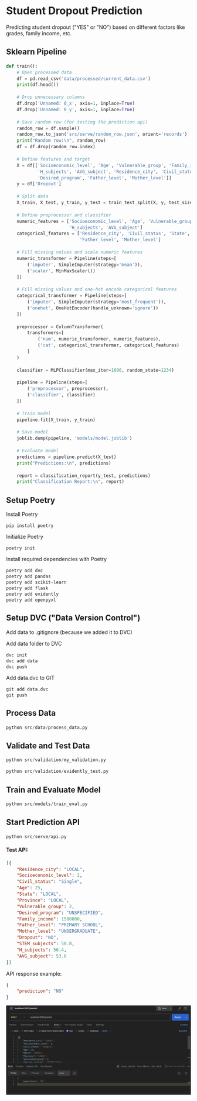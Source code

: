 # Student Dropout Prediction

Predicting student dropout ("YES" or "NO") based on different factors like grades, family income, etc.

## Sklearn Pipeline
```python
def train():
    # Open processed data
    df = pd.read_csv('data/processed/current_data.csv')
    print(df.head())

    # Drop unnecessary columns
    df.drop('Unnamed: 0_x', axis=1, inplace=True)
    df.drop('Unnamed: 0_y', axis=1, inplace=True)

    # Save random row (for testing the prediction api)
    random_row = df.sample()
    random_row.to_json('src/serve/random_row.json', orient='records')
    print("Random row:\n", random_row)
    df = df.drop(random_row.index)

    # Define features and target
    X = df[['Socioeconomic_level', 'Age', 'Vulnerable_group', 'Family_income', 'STEM_subjects', 
            'H_subjects', 'AVG_subject', 'Residence_city', 'Civil_status', 'State', 'Province',
            'Desired_program', 'Father_level', 'Mother_level']]
    y = df['Dropout']

    # Split data
    X_train, X_test, y_train, y_test = train_test_split(X, y, test_size=0.2, random_state=42)

    # Define preprocessor and classifier
    numeric_features = ['Socioeconomic_level', 'Age', 'Vulnerable_group', 'Family_income', 'STEM_subjects',
                        'H_subjects', 'AVG_subject']
    categorical_features = ['Residence_city', 'Civil_status', 'State', 'Province', 'Desired_program',
                            'Father_level', 'Mother_level']

    # Fill missing values and scale numeric features
    numeric_transformer = Pipeline(steps=[
        ('imputer', SimpleImputer(strategy='mean')),
        ('scaler', MinMaxScaler())
    ])

    # Fill missing values and one-hot encode categorical features
    categorical_transformer = Pipeline(steps=[
        ('imputer', SimpleImputer(strategy='most_frequent')),
        ('onehot', OneHotEncoder(handle_unknown='ignore'))
    ])

    preprocessor = ColumnTransformer(
        transformers=[
            ('num', numeric_transformer, numeric_features),
            ('cat', categorical_transformer, categorical_features)
        ]
    )

    classifier = MLPClassifier(max_iter=1000, random_state=1234)

    pipeline = Pipeline(steps=[
        ('preprocessor', preprocessor),
        ('classifier', classifier)
    ])

    # Train model
    pipeline.fit(X_train, y_train)
    
    # Save model
    joblib.dump(pipeline, 'models/model.joblib')

    # Evaluate model
    predictions = pipeline.predict(X_test)
    print("Predictions:\n", predictions)

    report = classification_report(y_test, predictions)
    print("Classification Report:\n", report)
```

## Setup Poetry 
Install Poetry
```console
pip install poetry
```

Initialize Poetry
```console
poetry init
```

Install required dependencies with Poetry
```console
poetry add dvc
poetry add pandas
poetry add scikit-learn
poetry add flask
poetry add evidently
poetry add openpyxl
```

## Setup DVC ("Data Version Control")
Add data to .gitignore (because we added it to DVC)

Add data folder to DVC
```console
dvc init
dvc add data
dvc push
```

Add data.dvc to GIT
```console
git add data.dvc
git push
```

## Process Data
```python
python src/data/process_data.py
```

## Validate and Test Data
```python
python src/validation/my_validation.py
```
```python
python src/validation/evidently_test.py
```

## Train and Evaluate Model
```python
python src/models/train_eval.py
```

## Start Prediction API
```python
python src/serve/api.py
```

#### Test API:
```json
[{
    "Residence_city": "LOCAL",
    "Socioeconomic_level": 2,
    "Civil_status": "Single",
    "Age": 25,
    "State": "LOCAL",
    "Province": "LOCAL",
    "Vulnerable_group": 2,
    "Desired_program": "UNSPECIFIED",
    "Family_income": 1500000,
    "Father_level": "PRIMARY SCHOOL",
    "Mother_level": "UNDERGRADUATE",
    "Dropout": "NO",
    "STEM_subjects": 50.8,
    "H_subjects": 56.4,
    "AVG_subject": 53.6
}]
```

API response example:
```json
{
    "prediction": "NO"
}
```

![alt text](api_prediction.png)
